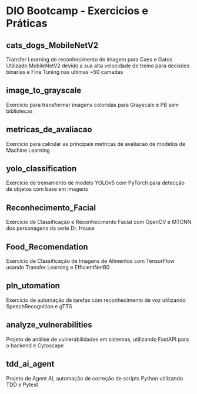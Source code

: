 # DIO Bootcamp - Exercicios e Práticas

## cats_dogs_MobileNetV2
Transfer Learning de reconhecimento de imagem para Caes e Gatos  Utilizado MobileNetV2 devido a sua alta velocidade de treino para decisões binarias e Fine Tuning nas ultimas ~50 camadas

## image_to_grayscale
Exercicio para transformar imagens coloridas para Grayscale e PB sem bibliotecas

## metricas_de_avaliacao
Exercicio para calcular as principais metricas de avaliacao de modelos de Machine Learning

## yolo_classification
Exercicio de treinamento de modelo YOLOv5 com PyTorch para detecção de objetos com base em imagens

## Reconhecimento_Facial
Exercicio de Classificação e Reconhecimento Facial com OpenCV e MTCNN dos personagens da serie Dr. House

## Food_Recomendation
Exercicio de Classificação de Imagens de Alimentos com TensorFlow usando Transfer Learning e EfficientNetB0

## pln_utomation
Exercicio de automação de tarefas com reconhecimento de voz utilizando SpeechRecognition e gTTS

## analyze_vulnerabilities
Projeto de análise de vulnerabilidades em sistemas, utilizando FastAPI para o backend e Cytoscape

## tdd_ai_agent
Projeto de Agent AI, automação de correção de scripts Python utilizando TDD e Pytest